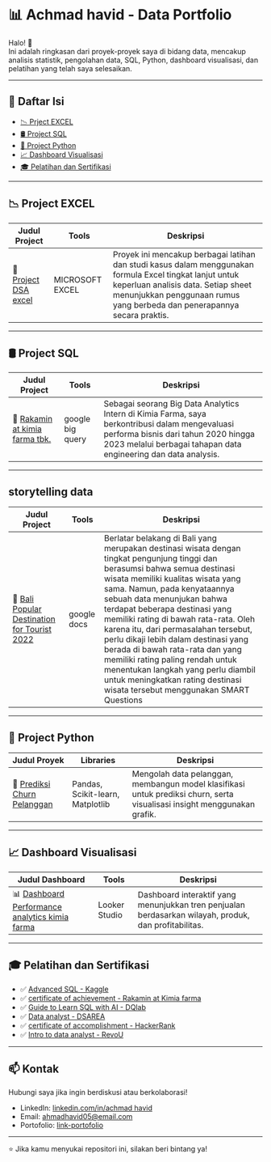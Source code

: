 # 📊 Achmad havid - Data Portfolio

Halo! 👋  
Ini adalah ringkasan dari proyek-proyek saya di bidang data, mencakup analisis statistik, pengolahan data, SQL, Python, dashboard visualisasi, dan pelatihan yang telah saya selesaikan.

---

## 📑 Daftar Isi

- [📉 Prject EXCEL](#-project-DSA-excel)
- [🛢️ Project SQL](#-project-sql)
- [🐍 Project Python](#-project-python)
- [📈 Dashboard Visualisasi](#-dashboard-visualisasi)
- [🎓 Pelatihan dan Sertifikasi](#-pelatihan-dan-sertifikasi)

---

## 📉 Project EXCEL 

| Judul Project | Tools | Deskripsi |
|--------------|-------|-----------|
| 📌 [Project DSA excel](https://github.com/achmadhavid/DSAREA) | MICROSOFT EXCEL | Proyek ini mencakup berbagai latihan dan studi kasus dalam menggunakan formula Excel tingkat lanjut untuk keperluan analisis data. Setiap sheet menunjukkan penggunaan rumus yang berbeda dan penerapannya secara praktis. |

---

## 🛢️ Project SQL

| Judul Project | Tools | Deskripsi |
|--------------|-------|-----------|
| 🧾 [Rakamin at kimia farma tbk.](https://github.com/achmadhavid/RAKAMIN-KF-analytics) | google big query | Sebagai seorang Big Data Analytics Intern di Kimia Farma, saya berkontribusi dalam mengevaluasi performa bisnis dari tahun 2020 hingga 2023 melalui berbagai tahapan data engineering dan data analysis. |

---

##  storytelling data

| Judul Project | Tools | Deskripsi |
|--------------|-------|-----------|
| 🧾 [Bali Popular Destination for Tourist 2022](https://github.com/achmadhavid/DICODING/tree/main/DICODING/storytelling%20data) | google docs | Berlatar belakang di Bali yang merupakan destinasi wisata dengan tingkat pengunjung tinggi dan berasumsi bahwa semua destinasi wisata memiliki kualitas wisata yang sama. Namun, pada kenyataannya sebuah data menunjukan bahwa terdapat beberapa destinasi yang memiliki rating di bawah rata-rata. Oleh karena itu, dari permasalahan tersebut, perlu dikaji lebih dalam destinasi yang berada di bawah rata-rata dan yang memiliki rating paling rendah untuk menentukan langkah yang perlu diambil untuk meningkatkan rating destinasi wisata tersebut menggunakan SMART Questions |

---

## 🐍 Project Python

| Judul Proyek | Libraries | Deskripsi |
|--------------|-----------|-----------|
| 🧠 [Prediksi Churn Pelanggan](https://link-ke-proyek.com) | Pandas, Scikit-learn, Matplotlib | Mengolah data pelanggan, membangun model klasifikasi untuk prediksi churn, serta visualisasi insight menggunakan grafik. |

---

## 📈 Dashboard Visualisasi

| Judul Dashboard | Tools | Deskripsi |
|------------------|--------|-----------|
| 📊 [Dashboard Performance analytics kimia farma](https://lookerstudio.google.com/reporting/35c4be1e-d143-480e-bee0-d5ff4cb0dfd8) | Looker Studio | Dashboard interaktif yang menunjukkan tren penjualan berdasarkan wilayah, produk, dan profitabilitas. |

---

## 🎓 Pelatihan dan Sertifikasi

- ✅ [Advanced SQL - Kaggle](https://drive.google.com/file/d/1C_KHO-Q67mgElb_EoQBP7k_KORPcVZUa/view?usp=sharing)
- ✅ [certificate of achievement - Rakamin at Kimia farma](https://drive.google.com/file/d/1NblrzhkLJsgeouAXyS-1vJYJ1wTrjKiO/view?usp=sharing)
- ✅ [Guide to Learn SQL with AI - DQlab]([https://link-sertifikat.com](https://drive.google.com/file/d/12MtZfOyI5mD49jJdKkxjd-EKJX5qAh_G/view?usp=sharing))
- ✅ [Data analyst - DSAREA](https://drive.google.com/file/d/1JEHD1OnPNwdscG3ktCzIm4_r4GaMRQFZ/view?usp=sharing)
- ✅ [certificate of accomplishment - HackerRank](https://drive.google.com/file/d/12yjSotWJSUNqoy1c7TRArEYk5Br9Myzz/view?usp=sharing)
- ✅ [Intro to data analyst - RevoU](https://drive.google.com/file/d/1QephpkXaRPFP3dky7fvsxndcGdV1ndET/view?usp=sharing)

---

## 📫 Kontak

Hubungi saya jika ingin berdiskusi atau berkolaborasi!

- LinkedIn: [linkedin.com/in/achmad havid](https://www.linkedin.com/in/achmad-havid/)
- Email: ahmadhavid05@email.com
- Portofolio: [link-portofolio](https://drive.google.com/file/d/1kjb6g30IE2s58kUYGjNfDh-97c1DL6Jw/view?usp=drive_link)

---

⭐ Jika kamu menyukai repositori ini, silakan beri bintang ya!
